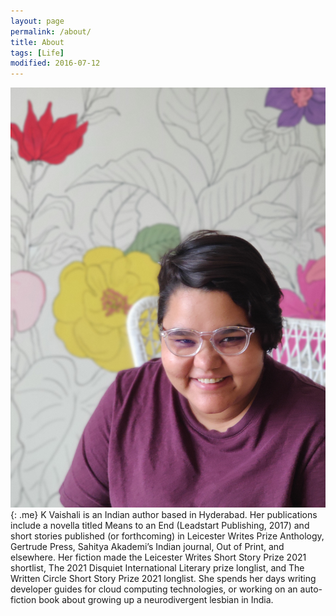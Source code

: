 ```yaml
---
layout: page
permalink: /about/
title: About
tags: [Life]
modified: 2016-07-12
---
```


![image-left](/images/me2.jpg){: .me} K Vaishali is an Indian author based in Hyderabad. Her publications include a novella titled Means to an End (Leadstart Publishing, 2017) and short stories published (or forthcoming) in Leicester Writes Prize Anthology, Gertrude Press, Sahitya Akademi’s Indian journal, Out of Print, and elsewhere. Her fiction made the Leicester Writes Short Story Prize 2021 shortlist, The 2021 Disquiet International Literary prize longlist, and The Written Circle Short Story Prize 2021 longlist. She spends her days writing developer guides for cloud computing technologies, or working on an auto-fiction book about growing up a neurodivergent lesbian in India. 
